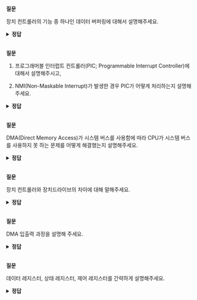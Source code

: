 **질문**
<!-- 무조건 공백 -->
장치 컨트롤러의 기능 중 하나인 데이터 버퍼링에 대해서 설명해주세요.
<!-- 무조건 공백 -->
<details>
<summary><b>정답</b></summary>
<!-- summary 아래 한칸 공백 두어야함 -->
<!-- 무조건 한칸 공백 아래에 두고 정답 입력 -->

버퍼링(buffering)이란 전송률이 높은 장치와 낮은 장치 사이에 주고받는 데이터를 버퍼라는 임시 저장 공간에 저장하여 전송률을 비슷하게 맞추는 방법입니다. 즉, 장치 컨트롤러는 일반적으로 전송률이 높은 CPU와 일반적으로 전송률이 낮은 입출력장치와의 전송률 차이를 데이터 버퍼링으로 완화합니다.
</details>

<br>

**질문**
<!-- 무조건 공백 -->
1) 프로그래머블 인터럽트 컨트롤러(PIC; Programmable Interrupt Controller)에 대해서 설명해주시고, 

2) NMI(Non-Maskable Interrupt)가 발생한 경우 
PIC가 어떻게 처리하는지 설명해주세요.
<!-- 무조건 공백 -->
<details>
<summary><b>정답</b></summary>
<!-- summary 아래 한칸 공백 두어야함 -->
<!-- 무조건 한칸 공백 아래에 두고 정답 입력 -->

1) PIC는 여러 장치 컨트롤러에 연결되어 장치 컨트롤러에서 보낸 하드웨어 인터럽트 요청들의 우선순위를 판별한 뒤 CPU에 지금 처리해야 할 하드웨어 인터럽트는 무엇인지를 알려주는 장치입니다.

2) PIC가 무시할 수 없는 인터럽트인 NMI까지 우선순위를 판별하지는 않습니다. NMI는 우선순위가 가장 높아 우선순위 판별이 불필요하기 때문입니다. PIC가 우선순위를 조정해 주는 인터럽트는 인터럽트 비트를 통해 막을 수 있는 하드웨어 인터럽트입니다.

</details>

<br>

**질문**
<!-- 무조건 공백 -->
DMA(Direct Memory Access)가 시스템 버스를 사용함에 따라 CPU가 시스템 버스를 사용하지 못 하는 문제를 어떻게 해결했는지 설명해주세요.
<!-- 무조건 공백 -->
<details>
<summary><b>정답</b></summary>
<!-- summary 아래 한칸 공백 두어야함 -->
<!-- 무조건 한칸 공백 아래에 두고 정답 입력 -->
DMA를 위해 시스템 버스를 너무 자주 사용하면 그만큼 CPU가 시스템 버스를 이용하지 못합니다. 이 문제는 DMA 컨트롤러와 장치 컨트롤러들을 입출력 버스(input/output bus)라는 별도의 버스에 연결하여 해결할 수 있습니다. 대부분의 입출력장치 (장치 컨트롤러)는 시스템 버스가 아닌 입출력 버스와 연결됩니다. 

</details>

<br>

**질문**
<!-- 무조건 공백 -->
장치 컨트롤러와 장치드라이브의 차이에 대해 말해주세요.
<!-- 무조건 공백 -->
<details>
<summary><b>정답</b></summary>
<!-- summary 아래 한칸 공백 두어야함 -->
<!-- 무조건 한칸 공백 아래에 두고 정답 입력 -->

장치 컨트롤러가 입출력장치를 연결하기 위한 하드웨어적 통로, 장치 드라이버는 입출력장치를 연결하기 위한 소프트웨어적 통로입니다.

</details>

<br>

**질문**
<!-- 무조건 공백 -->
DMA 입출력 과정을 설명해 주세요.
<!-- 무조건 공백 -->
<details>
<summary><b>정답</b></summary>
<!-- summary 아래 한칸 공백 두어야함 -->
<!-- 무조건 한칸 공백 아래에 두고 정답 입력 -->

1. CPU는 DMA 컨트롤러에 입출력장치의 주소, 수행할 연산(읽기/쓰기), 읽거나 쓸 메모리의 주소 등과 같은 정보로 입출력 작업을 명령
2. DMA 컨트롤러는 CPU 대신 장치 컨트롤러와 상호작용하며 입출력 작업을 수행. 이 때 DMA 컨트롤러는 필요한 경우 메모리에 직접 접근하여 정보를 읽거나 씀
3. 입출력 작업이 끝나면 DMA 컨트롤러는 CPU에 인터럽트를 걸어 작업이 끝났음을 알

</details>

<br>

**질문**
<!-- 무조건 공백 -->
데이터 레지스터, 상태 레지스터, 제어 레지스터를 간략하게 설명해주세요.
<!-- 무조건 공백 -->
<details>
<summary><b>정답</b></summary>
<!-- summary 아래 한칸 공백 두어야함 -->
<!-- 무조건 한칸 공백 아래에 두고 정답 입력 -->

1. 데이터 레지스터는 CPU와 입출력장치 사이에 주고받을 데이터가 담기는 레지스터입니다.
2. 상태 레지스터는 입출력 장치가 입출력 작업을 할 준비가 되었는지, 입출력 작업이 완료되었는지, 입출력장치에 오류는 없는지 등의 상태 정보가 저장되는 레지스터 입니다.
3. 제어 레지스터는 입출력장치가 수행할 내용에 대한 제어 정보와 명령을 저장하는 레지스터입니다.

</details>

<br>
